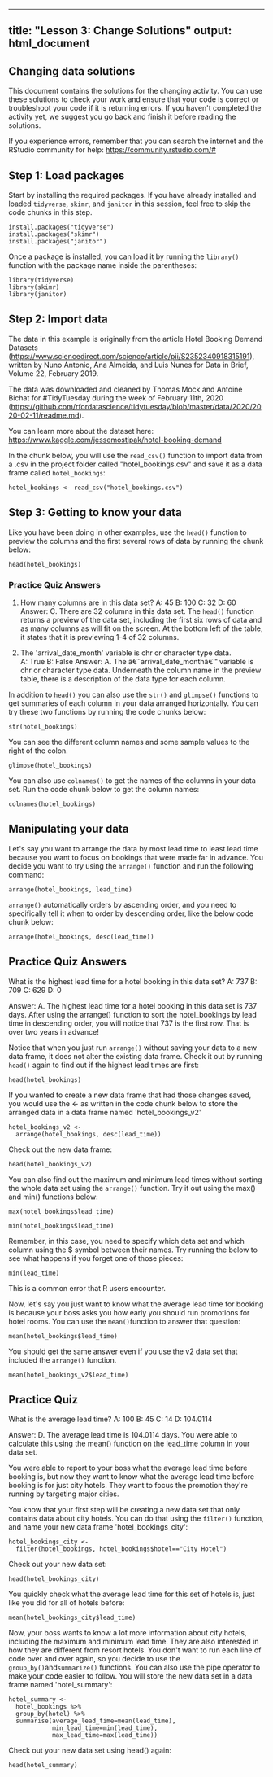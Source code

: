 
---
title: "Lesson 3: Change Solutions"
output: html_document
---

## Changing data solutions
This document  contains the solutions for the changing activity. You can use these solutions to check your work and ensure that your code is correct or troubleshoot your code if it is returning errors. If you haven't completed the activity yet, we suggest you go back and finish it before reading the solutions.

If you experience errors, remember that you can search the internet and the RStudio community for help:
https://community.rstudio.com/#

## Step 1: Load packages

Start by installing the required packages. If you have already installed and loaded `tidyverse`, `skimr`, and `janitor` in this session, feel free to skip the code chunks in this step.

```{r install packages}
install.packages("tidyverse")
install.packages("skimr")
install.packages("janitor")
```

Once a package is installed, you can load it by running the `library()` function with the package name inside the parentheses:

```{r load packages}
library(tidyverse)
library(skimr)
library(janitor)
```

## Step 2: Import data

The data in this example is originally from the article Hotel Booking Demand Datasets (https://www.sciencedirect.com/science/article/pii/S2352340918315191), written by Nuno Antonio, Ana Almeida, and Luis Nunes for Data in Brief, Volume 22, February 2019.

The data was downloaded and cleaned by Thomas Mock and Antoine Bichat for #TidyTuesday during the week of February 11th, 2020 (https://github.com/rfordatascience/tidytuesday/blob/master/data/2020/2020-02-11/readme.md).

You can learn more about the dataset here:
https://www.kaggle.com/jessemostipak/hotel-booking-demand

In the chunk below, you will use the `read_csv()` function to import data from a .csv in the project folder called "hotel_bookings.csv" and save it as a data frame called `hotel_bookings`:

```{r load dataset}
hotel_bookings <- read_csv("hotel_bookings.csv")
```

## Step 3: Getting to know your data

Like you have been doing in other examples, use the `head()` function to preview the columns and the first several rows of data by running the chunk below:

```{r head function}
head(hotel_bookings)
```
### Practice Quiz Answers 

1. How many columns are in this data set?
A: 45
B: 100
C: 32
D: 60
Answer: C. There are 32 columns in this data set. The `head()` function returns a preview of the data set, including the first six rows of data and as many columns as will fit on the screen. At the bottom left of the table, it states that it is previewing 1-4 of 32 columns. 

2. The 'arrival_date_month' variable is chr or character type data.  
A: True
B: False
Answer: A. The â€˜arrival_date_monthâ€™ variable is chr or character type data. Underneath the column name in the preview table, there is a description of the data type for each column. 

In addition to `head()` you can also use the `str()` and `glimpse()` functions to get summaries of each column in your data arranged horizontally. You can try these two functions by running the code chunks below:

```{r str function}
str(hotel_bookings)
```

You can see the different column names and some sample values to the right of the colon. 

```{r glimpse function}
glimpse(hotel_bookings)
```

You can also use `colnames()` to get the names of the columns in your data set. Run the code chunk below to get the column names:

```{r colnames function}
colnames(hotel_bookings)
```

## Manipulating your data

Let's say you want to arrange the data by most lead time to least lead time because you want to focus on bookings that were made far in advance. You decide you want to try using the `arrange()` function and run the following command: 

```{r arrange function}
arrange(hotel_bookings, lead_time)
```

`arrange()`  automatically orders by ascending order, and you need to specifically tell it when to order by descending order, like the below code chunk below:

```{r arrange function descending} 
arrange(hotel_bookings, desc(lead_time))
```
## Practice Quiz Answers

What is the highest lead time for a hotel booking in this data set?
A: 737
B: 709
C: 629
D: 0

Answer: A. The highest lead time for a hotel booking in this data set is 737 days. After using the arrange() function to sort the hotel_bookings by lead time in descending order, you will notice that 737 is the first row. That is over two years in advance!

Notice that when you just run `arrange()` without saving your data to a new data frame, it does not alter the existing data frame. Check it out by running `head()` again to find out if the highest lead times are first: 

```{r head function part two}
head(hotel_bookings)
```

If you wanted to create a new data frame that had those changes saved, you would use the <- as written in the code chunk below to store the arranged data in a data frame named 'hotel_bookings_v2'

```{r new dataframe}
hotel_bookings_v2 <-
  arrange(hotel_bookings, desc(lead_time))
```

Check out the new data frame: 

```{r new dataframe part two}
head(hotel_bookings_v2)
```

You can also find out the maximum and minimum lead times without sorting the whole data set using the `arrange()` function. Try it out using the max() and min() functions below:

```{r}
max(hotel_bookings$lead_time)
```

```{r}
min(hotel_bookings$lead_time)
```

Remember, in this case, you need to specify which data set and which column using the $ symbol between their names. Try running the below to see what happens if you forget one of those pieces:

```{r}
min(lead_time)
```

This is a common error that R users encounter. 

Now, let's say you just want to know what the average lead time for booking is because your boss asks you how early you should run promotions for hotel rooms. You can use the `mean()`function to answer that question:

```{r mean}
mean(hotel_bookings$lead_time)
```

You should get the same answer even if you use the v2 data set that included the `arrange()` function. 

```{r mean part two}
mean(hotel_bookings_v2$lead_time)
```

## Practice Quiz 

What is the average lead time?
A: 100
B: 45
C: 14
D: 104.0114

Answer: D. The average lead time is 104.0114 days. You were able to calculate this using the mean() function on the lead_time column in your data set. 

You were able to report to your boss what the average lead time before booking is, but now they want to know what the average lead time before booking is for just city hotels. They want to focus the promotion they're running by targeting major cities.

You know that your first step will be creating a new data set that only contains data about city hotels. You can do that using the `filter()` function, and name your new data frame 'hotel_bookings_city':

```{r filter}
hotel_bookings_city <- 
  filter(hotel_bookings, hotel_bookings$hotel=="City Hotel")
```

Check out your new data set:

```{r new dataset}
head(hotel_bookings_city)
```

You quickly check what the average lead time for this set of hotels is, just like you did for all of hotels before:

```{r average lead time city hotels}
mean(hotel_bookings_city$lead_time)
```

Now, your boss wants to know a lot more information about city hotels, including the maximum and minimum lead time. They are also interested in how they are different from resort hotels. You don't want to run each line of code over and over again, so you decide to use the `group_by()`and`summarize()` functions. You can also use the pipe operator to make your code easier to follow. You will store the new data set in a data frame named 'hotel_summary':

```{r group and summarize}
hotel_summary <- 
  hotel_bookings %>%
  group_by(hotel) %>%
  summarise(average_lead_time=mean(lead_time),
            min_lead_time=min(lead_time),
            max_lead_time=max(lead_time))
```

Check out your new data set using head() again:

```{r}
head(hotel_summary)
```